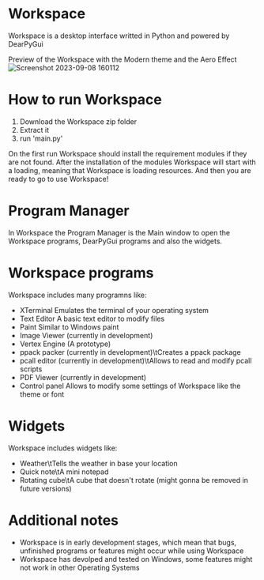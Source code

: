 # Workspace
Workspace is a desktop interface writted in Python and powered by DearPyGui

Preview of the Workspace with the Modern theme and the Aero Effect
![Screenshot 2023-09-08 160112](https://github.com/totallynotdrait/Workspace/assets/108739871/0287b51a-6a92-471f-8812-ad4352d0d5bd)


# How to run Workspace

1. Download the Workspace zip folder
2. Extract it
3. run 'main.py'

On the first run Workspace should install the requirement modules if they are not found.
After the installation of the modules Workspace will start with a loading, meaning that Workspace is loading
resources.
And then you are ready to go to use Workspace!

# Program Manager

In Workspace the Program Manager is the Main window to open the Workspace programs, DearPyGui programs and also the widgets.

# Workspace programs

Workspace includes many programns like:
 - XTerminal                     Emulates the terminal of your operating system
 - Text Editor                   A basic text editor to modify files
 - Paint                         Similar to Windows paint
 - Image Viewer (currently in development)
 - Vertex Engine (A prototype)
 - ppack packer (currently in development)\tCreates a ppack package
 - pcall editor (currently in development)\tAllows to read and modify pcall scripts
 - PDF Viewer (currently in development)
 - Control panel                 Allows to modify some settings of Workspace like the theme or font

# Widgets
Workspace includes widgets like:
 - Weather\tTells the weather in base your location
 - Quick note\tA mini notepad
 - Rotating cube\tA cube that doesn't rotate (might gonna be removed in future versions)


# Additional notes

 - Workspace is in early development stages, which mean that bugs, unfinished programs or features might occur while using Workspace
 - Workspace has devolped and tested on Windows, some features might not work in other Operating Systems
